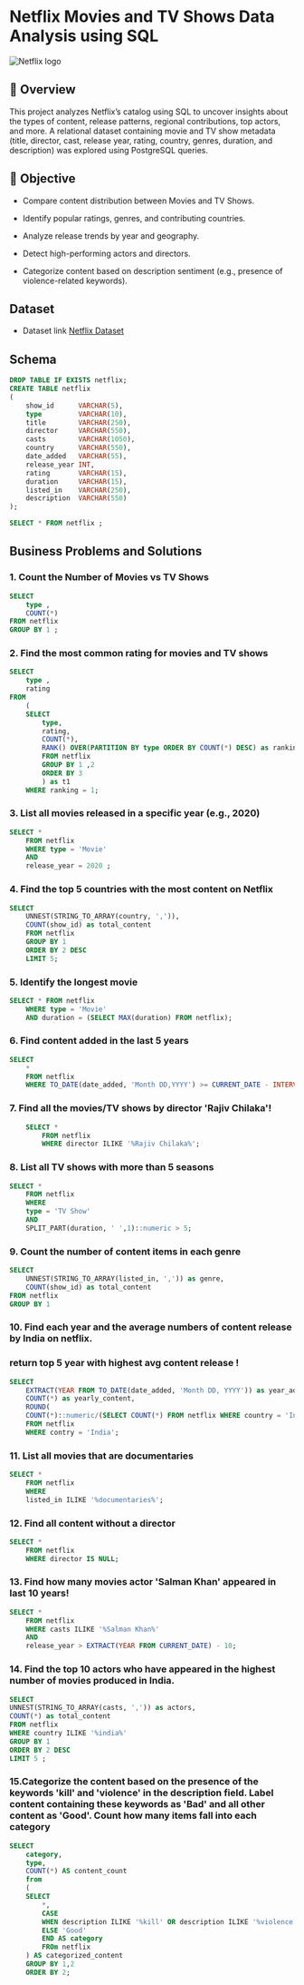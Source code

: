 # Netflix Movies and TV Shows Data Analysis using SQL 
![Netflix logo](https://github.com/arsh-sandhu-1/netflix_sql_project/blob/main/logo.png)
## 📌 Overview
This project analyzes Netflix’s catalog using SQL to uncover insights about the types of content, release patterns, regional contributions, top actors, and more.
A relational dataset containing movie and TV show metadata (title, director, cast, release year, rating, country, genres, duration, and description) was explored using PostgreSQL queries.
## 🎯 Objective
- Compare content distribution between Movies and TV Shows.

- Identify popular ratings, genres, and contributing countries.

- Analyze release trends by year and geography.

- Detect high-performing actors and directors.

- Categorize content based on description sentiment (e.g., presence of violence-related keywords).
## Dataset 
- Dataset link [Netflix Dataset](https://github.com/arsh-sandhu-1/netflix_sql_project/blob/main/netflix_dataset.csv)
## Schema 
```sql
DROP TABLE IF EXISTS netflix;
CREATE TABLE netflix
(
    show_id      VARCHAR(5),
    type         VARCHAR(10),
    title        VARCHAR(250),
    director     VARCHAR(550),
    casts        VARCHAR(1050),
    country      VARCHAR(550),
    date_added   VARCHAR(55),
    release_year INT,
    rating       VARCHAR(15),
    duration     VARCHAR(15),
    listed_in    VARCHAR(250),
    description  VARCHAR(550)
);

SELECT * FROM netflix ;
```
## Business Problems and Solutions
### 1. Count the Number of Movies vs TV Shows
```sql
SELECT 
	type , 
	COUNT(*) 
FROM netflix 
GROUP BY 1 ;
```
### 2. Find the most common rating for movies and TV shows

```sql
SELECT 
	type ,
	rating
FROM 
	(
	SELECT 
		type,
		rating,
		COUNT(*),
		RANK() OVER(PARTITION BY type ORDER BY COUNT(*) DESC) as ranking
		FROM netflix
		GROUP BY 1 ,2
		ORDER BY 3 
		) as t1 
	WHERE ranking = 1;
```

 ### 3. List all movies released in a specific year (e.g., 2020)

```sql
SELECT * 
	FROM netflix 
	WHERE type = 'Movie' 
	AND 
	release_year = 2020 ;
```


### 4. Find the top 5 countries with the most content on Netflix
```sql
SELECT 
	UNNEST(STRING_TO_ARRAY(country, ',')),
	COUNT(show_id) as total_content
	FROM netflix 
	GROUP BY 1
	ORDER BY 2 DESC 
	LIMIT 5;
```

### 5. Identify the longest movie
```sql
SELECT * FROM netflix
	WHERE type = 'Movie'
	AND duration = (SELECT MAX(duration) FROM netflix);
```


### 6. Find content added in the last 5 years
```sql
SELECT 
	* 
	FROM netflix 
	WHERE TO_DATE(date_added, 'Month DD,YYYY') >= CURRENT_DATE - INTERVAL '5 years';
```

### 7. Find all the movies/TV shows by director 'Rajiv Chilaka'!
```sql
	SELECT * 
		FROM netflix 
		WHERE director ILIKE '%Rajiv Chilaka%';
```

### 8. List all TV shows with more than 5 seasons
```sql
SELECT * 
	FROM netflix
	WHERE 
	type = 'TV Show'
	AND 
	SPLIT_PART(duration, ' ',1)::numeric > 5;
```

### 9. Count the number of content items in each genre
```sql
SELECT 
	UNNEST(STRING_TO_ARRAY(listed_in, ',')) as genre,
	COUNT(show_id) as total_content
FROM netflix
GROUP BY 1
```

### 10. Find each year and the average numbers of content release by India on netflix. 
### return top 5 year with highest avg content release !
```sql
SELECT 
	EXTRACT(YEAR FROM TO_DATE(date_added, 'Month DD, YYYY')) as year_added,
	COUNT(*) as yearly_content,
	ROUND(
	COUNT(*)::numeric/(SELECT COUNT(*) FROM netflix WHERE country = 'India')::numeric * 100,2) as avg_content_per_year
	FROM netflix
	WHERE contry = 'India';
```

### 11. List all movies that are documentaries
```sql
SELECT * 
	FROM netflix
	WHERE 
	listed_in ILIKE '%documentaries%';
```

### 12. Find all content without a director
```sql
SELECT * 
	FROM netflix
	WHERE director IS NULL;
```

### 13. Find how many movies actor 'Salman Khan' appeared in last 10 years!
```sql
SELECT *
	FROM netflix 
	WHERE casts ILIKE '%Salman Khan%'
	AND 
	release_year > EXTRACT(YEAR FROM CURRENT_DATE) - 10;
```

### 14. Find the top 10 actors who have appeared in the highest number of movies produced in India.
```sql
SELECT 
UNNEST(STRING_TO_ARRAY(casts, ',')) as actors,
COUNT(*) as total_content
FROM netflix 
WHERE country ILIKE '%india%'
GROUP BY 1 
ORDER BY 2 DESC 
LIMIT 5 ;
```

###  15.Categorize the content based on the presence of the keywords 'kill' and 'violence' in the description field. Label content containing these keywords as 'Bad' and all other content as 'Good'. Count how many items fall into each category
	
```sql
SELECT 
	category,
	type,
	COUNT(*) AS content_count
	from
	(
	SELECT 
		*,
		CASE
		WHEN description ILIKE '%kill' OR description ILIKE '%violence' THEN 'Bad'
		ELSE 'Good'
		END AS category 
		FROm netflix 
	) AS categorized_content
	GROUP BY 1,2
	ORDER BY 2;
```
